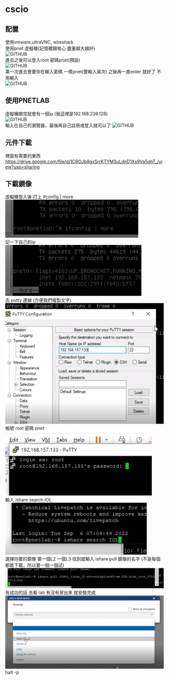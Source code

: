 # cscio
## 配置
使用vmware,ultraVNC, wireshark  
使用pnet 虛擬機(記憶體跟核心 盡量越大越好)  
![GITHUB](https://github.com/timmy10289/cscio/blob/main/pictures/setting.png )    
進去之後可以登入root 密碼pnet(預設)  
![GITHUB](https://github.com/timmy10289/cscio/blob/main/pictures/setting2.png)  
第一次進去會要你在輸入密碼 一樣pnet(要輸入兩次) 之後再一直enter 就好了 不用輸入  
![GITHUB](https://github.com/timmy10289/cscio/blob/main/pictures/login.png)  
## 使用PNETLAB  
虛擬機開完就會有一個ip  (我這裡是192.168.239.128)  
![GITHUB](https://github.com/timmy10289/cscio/blob/main/pictures/setting3.png)  
輸入在自己的瀏覽器，最後再自己註冊或登入就可以了
![GITHUB](https://github.com/timmy10289/cscio/blob/main/pictures/loginpnet.png)  
## 元件下載
裡面有需要的東西  
https://drive.google.com/file/d/1CROJb8gxSrrKTYM3uLdnD1Xs9Va5qhT_/view?usp=sharing  
## 下載鏡像  
虛擬機登入後 打上 ifconfig | more  
![GITHUB](https://github.com/timmy10289/cisco/blob/main/pictures/model2.png)  
記一下自己的ip  
![GITHUB](https://github.com/timmy10289/cisco/blob/main/pictures/model3.png)  
去 putty 連線  (方便我們複製文字)  
![GITHUB](https://github.com/timmy10289/cisco/blob/main/pictures/model4.png)  
帳號 root 密碼 pnet  
![GITHUB](https://github.com/timmy10289/cisco/blob/main/pictures/model5.png)  
輸入 ishare search IOL  
![GITHUB](https://github.com/timmy10289/cisco/blob/main/pictures/model6.png)  
選擇你要的鏡像 要一個L2 一個L3  找到就輸入 ishare pull 鏡像的名字 (不是每個都能下載，所以要一個一個試)   
![GITHUB](https://github.com/timmy10289/cisco/blob/main/pictures/model7.png)  
有成功的話 去看 lab 有沒有冒出來   就安裝完成  
![GITHUB](https://github.com/timmy10289/cisco/blob/main/pictures/model8.png)  
halt -p
